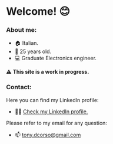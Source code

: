 # Welcome! 😊
### About me:
  - 🏠 Italian.
  - 🎂 25 years old.
  - 💻 Graduate Electronics engineer.

⚠️ **This site is a work in progress.**

### Contact:
Here you can find my LinkedIn profile:
  - 👨‍💼 [Check my LinkedIn profile.](www.linkedin.com/in/tonydecorso)
  
Please refer to my email for any question: 
  - 📫 tony.dcorso@gmail.com
